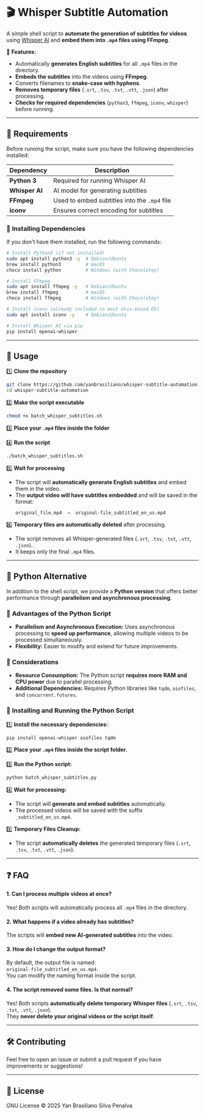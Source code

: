 # 🎬 Whisper Subtitle Automation

A simple shell script to **automate the generation of subtitles for videos** using [Whisper AI](https://github.com/openai/whisper) and **embed them into `.mp4` files using FFmpeg**.

🚀 **Features:**
- Automatically **generates English subtitles** for all `.mp4` files in the directory.
- **Embeds the subtitles** into the videos using **FFmpeg**.
- Converts filenames to **snake-case with hyphens**.
- **Removes temporary files** (`.srt`, `.tsv`, `.txt`, `.vtt`, `.json`) after processing.
- **Checks for required dependencies** (`python3`, `ffmpeg`, `iconv`, `whisper`) before running.

---

## 📌 **Requirements**
Before running the script, make sure you have the following dependencies installed:

| Dependency  | Description |
|-------------|------------|
| **Python 3**  | Required for running Whisper AI |
| **Whisper AI** | AI model for generating subtitles |
| **FFmpeg** | Used to embed subtitles into the `.mp4` file |
| **iconv** | Ensures correct encoding for subtitles |

### 🔹 **Installing Dependencies**
If you don't have them installed, run the following commands:

```bash
# Install Python3 (if not installed)
sudo apt install python3 -y  # Debian/Ubuntu
brew install python3         # macOS
choco install python         # Windows (with Chocolatey)

# Install FFmpeg
sudo apt install ffmpeg -y   # Debian/Ubuntu
brew install ffmpeg          # macOS
choco install ffmpeg         # Windows (with Chocolatey)

# Install iconv (already included in most Unix-based OS)
sudo apt install iconv -y    # Debian/Ubuntu

# Install Whisper AI via pip
pip install openai-whisper
```

---

## 🚀 **Usage**
1️⃣ **Clone the repository**
```bash
git clone https://github.com/yanbrasiliano/whisper-subtitle-automation.git
cd whisper-subtitle-automation
```

2️⃣ **Make the script executable**
```bash
chmod +x batch_whisper_subtitles.sh
```

3️⃣ **Place your `.mp4` files inside the folder**

4️⃣ **Run the script**
```bash
./batch_whisper_subtitles.sh
```

5️⃣ **Wait for processing**
- The script will **automatically generate English subtitles** and embed them in the video.
- The **output video will have subtitles embedded** and will be saved in the format:
  ```
  original_file.mp4  →  original-file_subtitled_en_us.mp4
  ```

6️⃣ **Temporary files are automatically deleted** after processing.
- The script removes all Whisper-generated files (`.srt`, `.tsv`, `.txt`, `.vtt`, `.json`).
- It keeps only the final `.mp4` files.

---

## 🐍 **Python Alternative**

In addition to the shell script, we provide a **Python version** that offers better performance through **parallelism and asynchronous processing**.

### 🔹 **Advantages of the Python Script**
- **Parallelism and Asynchronous Execution:** Uses asynchronous processing to **speed up performance**, allowing multiple videos to be processed simultaneously.
- **Flexibility:** Easier to modify and extend for future improvements.

### 🔹 **Considerations**
- **Resource Consumption:** The Python script **requires more RAM and CPU power** due to parallel processing.
- **Additional Dependencies:** Requires Python libraries like `tqdm`, `aiofiles`, and `concurrent.futures`.

### 🔹 **Installing and Running the Python Script**
1️⃣ **Install the necessary dependencies:**
```bash
pip install openai-whisper aiofiles tqdm
```

2️⃣ **Place your `.mp4` files inside the script folder.**

3️⃣ **Run the Python script:**
```bash
python batch_whisper_subtitles.py
```

4️⃣ **Wait for processing:**
- The script will **generate and embed subtitles** automatically.
- The processed videos will be saved with the suffix `_subtitled_en_us.mp4`.

5️⃣ **Temporary Files Cleanup:**
- The script **automatically deletes** the generated temporary files (`.srt`, `.tsv`, `.txt`, `.vtt`, `.json`).

---

## ❓ **FAQ**
#### **1. Can I process multiple videos at once?**
Yes! Both scripts will automatically process all `.mp4` files in the directory.

#### **2. What happens if a video already has subtitles?**
The scripts will **embed new AI-generated subtitles** into the video.

#### **3. How do I change the output format?**
By default, the output file is named:  
`original-file_subtitled_en_us.mp4`.  
You can modify the naming format inside the script.

#### **4. The script removed some files. Is that normal?**
Yes! Both scripts **automatically delete temporary Whisper files** (`.srt`, `.tsv`, `.txt`, `.vtt`, `.json`).  
They **never delete your original videos or the script itself**.

---

## 🛠 **Contributing**
Feel free to open an issue or submit a pull request if you have improvements or suggestions!

---

## 📜 **License**
GNU License © 2025 Yan Brasiliano Silva Penalva
